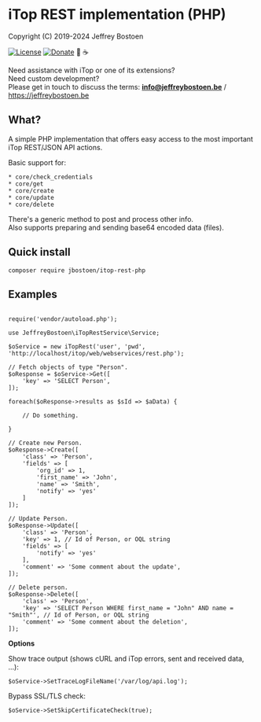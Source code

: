 # iTop REST implementation (PHP)

Copyright (C) 2019-2024 Jeffrey Bostoen

[![License](https://img.shields.io/github/license/jbostoen/iTop-custom-extensions)](https://github.com/jbostoen/iTop-custom-extensions/blob/master/license.md)
[![Donate](https://img.shields.io/badge/Donate-PayPal-green.svg)](https://www.paypal.me/jbostoen)
🍻 ☕

Need assistance with iTop or one of its extensions?  
Need custom development?  
Please get in touch to discuss the terms: **info@jeffreybostoen.be** / https://jeffreybostoen.be

## What?

A simple PHP implementation that offers easy access to the most important iTop REST/JSON API actions.

Basic support for:

```
* core/check_credentials
* core/get
* core/create
* core/update
* core/delete
```

There's a generic method to post and process other info.  
Also supports preparing and sending base64 encoded data (files).


## Quick install

`composer require jbostoen/itop-rest-php`


## Examples

```

require('vendor/autoload.php');

use JeffreyBostoen\iTopRestService\Service;

$oService = new iTopRest('user', 'pwd', 'http://localhost/itop/web/webservices/rest.php');

// Fetch objects of type "Person".
$oResponse = $oService->Get([
	'key' => 'SELECT Person',
]);

foreach($oResponse->results as $sId => $aData) {
	
	// Do something.

}

// Create new Person.
$oResponse->Create([
	'class' => 'Person',
	'fields' => [
		'org_id' => 1,
		'first_name' => 'John',
		'name' => 'Smith',
		'notify' => 'yes'
	]
]);

// Update Person.
$oResponse->Update([
	'class' => 'Person',
	'key' => 1, // Id of Person, or OQL string
	'fields' => [
		'notify' => 'yes'
	],
	'comment' => 'Some comment about the update',
]);

// Delete person.
$oResponse->Delete([
	'class' => 'Person',
	'key' => 'SELECT Person WHERE first_name = "John" AND name = "Smith"', // Id of Person, or OQL string
	'comment' => 'Some comment about the deletion',
]);

```

**Options**

Show trace output (shows cURL and iTop errors, sent and received data, ...):

```
$oService->SetTraceLogFileName('/var/log/api.log');
```

Bypass SSL/TLS check:
```
$oService->SetSkipCertificateCheck(true);
```

